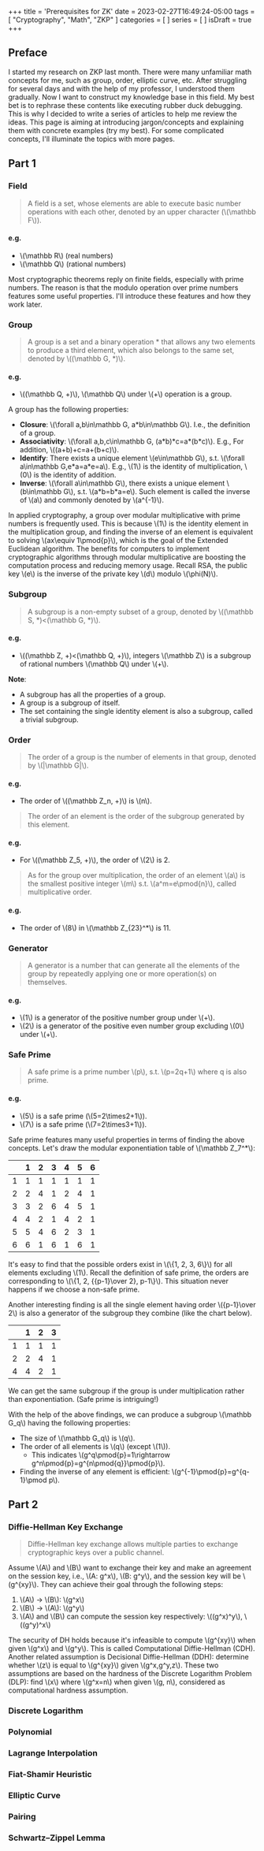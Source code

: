 +++
title = 'Prerequisites for ZK'
date = 2023-02-27T16:49:24-05:00
tags = [
    "Cryptography",
    "Math",
    "ZKP"
]
categories = [
]
series = [
]
isDraft = true
+++

## Preface
I started my research on ZKP last month. There were many unfamiliar math concepts for me, such as group, order, elliptic curve, etc. After struggling for several days and with the help of my professor, I understood them gradually. Now I want to construct my knowledge base in this field. My best bet is to rephrase these contents like executing rubber duck debugging. This is why I decided to write a series of articles to help me review the ideas.
This page is aiming at introducing jargon/concepts and explaining them with concrete examples (try my best). For some complicated concepts, I'll illuminate the topics with more pages.

## Part 1

### Field
> A field is a set, whose elements are able to execute basic number operations with each other, denoted by an upper character (\\(\mathbb F\\)).

#### e.g.
* \\(\mathbb R\\) (real numbers)
* \\(\mathbb Q\\) (rational numbers)

Most cryptographic theorems reply on finite fields, especially with prime numbers. The reason is that the modulo operation over prime numbers features some useful properties. I'll introduce these features and how they work later.

### Group
> A group is a set and a binary operation * that allows any two elements to produce a third element, which also belongs to the same set, denoted by \\((\mathbb G, *)\\).

#### e.g.
* \\((\mathbb Q, +)\\), \\(\mathbb Q\\) under \\(+\\) operation is a group.

A group has the following properties:
* **Closure**: \\(\forall a,b\in\mathbb G, a*b\in\mathbb G\\). I.e., the definition of a group.
* **Associativity**: \\(\forall a,b,c\in\mathbb G, (a\*b)\*c=a\*(b\*c)\\). E.g., For addition, \\((a+b)+c=a+(b+c)\\).
* **Identify**: There exists a unique element \\(e\in\mathbb G\\), s.t. \\(\forall a\in\mathbb G,e\*a=a\*e=a\\). E.g., \\(1\\) is the identity of multiplication, \\(0\\) is the identity of addition.
* **Inverse**: \\(\forall a\in\mathbb G\\), there exists a unique element \\(b\in\mathbb G\\), s.t. \\(a\*b=b\*a=e\\). Such element is called the inverse of \\(a\\) and commonly denoted by \\(a^{-1}\\).

In applied cryptography, a group over modular multiplicative with prime numbers is frequently used. This is because \\(1\\) is the identity element in the multiplication group, and finding the inverse of an element is equivalent to solving \\(ax\equiv 1\pmod{p}\\), which is the goal of the Extended Euclidean algorithm. The benefits for computers to implement cryptographic algorithms through modular multiplicative are boosting the computation process and reducing memory usage. Recall RSA, the public key \\(e\\) is the inverse of the private key \\(d\\) modulo \\(\phi(N)\\).

### Subgroup
> A subgroup is a non-empty subset of a group, denoted by \\((\mathbb S, *)<(\mathbb G, *)\\).

#### e.g.
* \\((\mathbb Z, +)<(\mathbb Q, +)\\), integers \\(\mathbb Z\\) is a subgroup of rational numbers \\(\mathbb Q\\) under \\(+\\).

**Note**:
* A subgroup has all the properties of a group.
* A group is a subgroup of itself.
* The set containing the single identity element is also a subgroup, called a trivial subgroup.

### Order
> The order of a group is the number of elements in that group, denoted by \\(|\mathbb G|\\).

#### e.g.
* The order of \\((\mathbb Z_n, +)\\) is \\(n\\).

> The order of an element is the order of the subgroup generated by this element.

#### e.g.
* For \\((\mathbb Z_5, +)\\), the order of \\(2\\) is 2.

> As for the group over multiplication, the order of an element \\(a\\) is the smallest positive integer \\(m\\) s.t. \\(a^m=e\pmod{n}\\), called multiplicative order.

#### e.g.
* The order of \\(8\\) in \\(\mathbb Z_{23}^*\\) is 11.

### Generator
> A generator is a number that can generate all the elements of the group by repeatedly applying one or more operation(s) on themselves.

#### e.g.
* \\(1\\) is a generator of the positive number group under \\(+\\).
* \\(2\\) is a generator of the positive even number group excluding \\(0\\) under \\(+\\).

### Safe Prime
> A safe prime is a prime number \\(p\\), s.t. \\(p=2q+1\\) where q is also prime.

#### e.g.
* \\(5\\) is a safe prime (\\(5=2\times2+1\\)).
* \\(7\\) is a safe prime (\\(7=2\times3+1\\)).

Safe prime features many useful properties in terms of finding the above concepts. Let's draw the modular exponentiation table of \\(\mathbb Z_7^*\\):

|   | 1 | 2 | 3 | 4 | 5 | 6 |
| - | - | - | - | - | - | - |
| 1 | 1 | 1 | 1 | 1 | 1 | 1 |
| 2 | 2 | 4 | 1 | 2 | 4 | 1 |
| 3 | 3 | 2 | 6 | 4 | 5 | 1 |
| 4 | 4 | 2 | 1 | 4 | 2 | 1 |
| 5 | 5 | 4 | 6 | 2 | 3 | 1 |
| 6 | 6 | 1 | 6 | 1 | 6 | 1 |

It's easy to find that the possible orders exist in \\(\\{1, 2, 3, 6\\}\\) for all elements excluding \\(1\\). Recall the definition of safe prime, the orders are corresponding to \\(\\{1, 2, {{p-1}\over 2}, p-1\\}\\). This situation never happens if we choose a non-safe prime. 

Another interesting finding is all the single element having order \\({p-1}\over 2\\) is also a generator of the subgroup they combine (like the chart below).

|   | 1 | 2 | 3 |
| - | - | - | - |
| 1 | 1 | 1 | 1 |
| 2 | 2 | 4 | 1 |
| 4 | 4 | 2 | 1 |

We can get the same subgroup if the group is under multiplication rather than exponentiation. (Safe prime is intriguing!)

With the help of the above findings, we can produce a subgroup \\(\mathbb G_q\\) having the following properties:
* The size of \\(\mathbb G_q\\) is \\(q\\).
* The order of all elements is \\(q\\) (except \\(1\\)).
    * This indicates \\(g^q\pmod{p}=1\rightarrow g^n\pmod{p}=g^{n\pmod{q}}\pmod{p}\\).
* Finding the inverse of any element is efficient: \\(g^{-1}\pmod{p}=g^{q-1}\pmod p\\).

## Part 2

### Diffie-Hellman Key Exchange
> Diffie-Hellman key exchange allows multiple parties to exchange cryptographic keys over a public channel.

Assume \\(A\\) and \\(B\\) want to exchange their key and make an agreement on the session key, i.e., \\(A: g^x\\), \\(B: g^y\\), and the session key will be \\(g^{xy}\\). They can achieve their goal through the following steps:
1. \\(A\\) -> \\(B\\): \\(g^x\\)
2. \\(B\\) -> \\(A\\): \\(g^y\\)
3. \\(A\\) and \\(B\\) can compute the session key respectively: \\((g^x)^y\\),  \\((g^y)^x\\)

The security of DH holds because it's infeasible to compute \\(g^{xy}\\) when given \\(g^x\\) and \\(g^y\\). This is called Computational Diffie-Hellman (CDH). Another related assumption is Decisional Diffie-Hellman (DDH): determine whether \\(z\\) is equal to \\(g^{xy}\\) given \\(g^x,g^y,z\\). These two assumptions are based on the hardness of the Discrete Logarithm Problem (DLP): find \\(x\\) where \\(g^x=n\\) when given \\(g, n\\), considered as computational hardness assumption.

### Discrete Logarithm

### Polynomial

### Lagrange Interpolation

### Fiat-Shamir Heuristic

### Elliptic Curve

### Pairing

### Schwartz–Zippel Lemma
